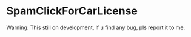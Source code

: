 # SpamClickForCarLicense
Warning: This still on development, if u find any bug, pls report it to me.
